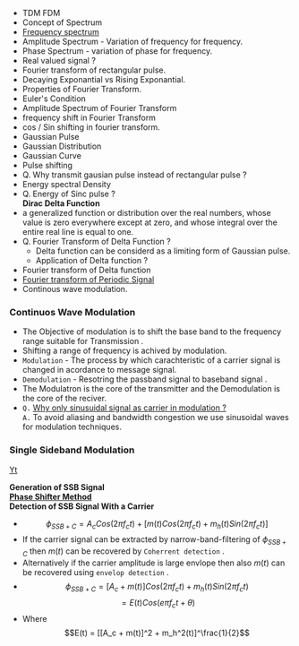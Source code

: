 - TDM FDM
- Concept of Spectrum
- [Frequency spectrum](https://www.youtube.com/watch?v=r18Gi8lSkfM) 
- Amplitude Spectrum - Variation of frequency for frequency.
- Phase Spectrum - variation of phase for frequency.
- Real valued signal ?
- Fourier transform of rectangular pulse.
- Decaying Exponantial vs Rising Exponantial.
- Properties of Fourier Transform.
- Euler's Condition
- Amplitude Spectrum of Fourier Transform
- frequency shift in Fourier Transform
- cos / Sin shifting in fourier transform.
- Gaussian Pulse
- Gaussian Distribution
- Gaussian Curve
- Pulse shifting
- Q. Why transmit gausian pulse instead of rectangular pulse ?
- Energy spectral Density
- Q. Energy of Sinc pulse ?  
**Dirac Delta Function**
- a generalized function or distribution over the real numbers, whose value is zero everywhere except at zero, and whose integral over the entire real line is equal to one.
- Q. Fourier Transform of Delta Function ?
    * Delta function can be considerd as a limiting form of Gaussian pulse.
    * Application of Delta function ?
- Fourier transform of Delta function
- [Fourier transform of Periodic Signal](FourierTransform.md)
- Continous wave modulation.

### Continuos Wave Modulation
- The Objective of modulation is to shift the base band to the frequency range suitable for Transmission .
-  Shifting a range of frequency is achived by modulation.
- `Modulation` -  The process by which carachteristic of a carrier signal is changed in acordance to message signal.
- `Demodulation` - Resotring the passband signal to baseband signal .
- The Modulatron is the core of the transmitter and the Demodulation is the core of the reciver.
- `Q.` [Why only sinusuidal signal as carrier in modulation ?](https://www.quora.com/Why-are-sinusoidal-signals-used-as-carriers-in-modulation-technique)  
`A.`  To avoid aliasing and bandwidth congestion we use sinusoidal waves for modulation techniques.



### Single Sideband Modulation
[Yt](https://www.youtube.com/watch?v=0PyLguMXRfc)

**Generation of SSB Signal**  
[**Phase Shifter Method**](https://www.youtube.com/watch?v=D6IBERQFP3s)  
**Detection of SSB Signal With a Carrier**
- $$\phi_{SSB+C} = A_c Cos(2 \pi f_ct) + [m(t)Cos(2 \pi f_ct)+m_h(t)Sin(2 \pi f_ct)]$$
- If the carrier signal can be extracted by narrow-band-filtering of $\phi_{SSB+C}$ then $m(t)$ can be recovered by `Coherrent detection` .
- Alternatively if the carrier amplitude is large envlope then also $m(t)$ can be recovered using `envelop detection` .
- $$\phi_{SSB+C} = [A_c + m(t)] Cos(2 \pi f_ct)+m_h(t)Sin(2 \pi f_c t)$$
$$=E(t) Cos(e \pi f_c t + \theta)$$
- Where $$E(t) = [[A_c + m(t)]^2 + m_h^2(t)]^\frac{1}{2}$$




























